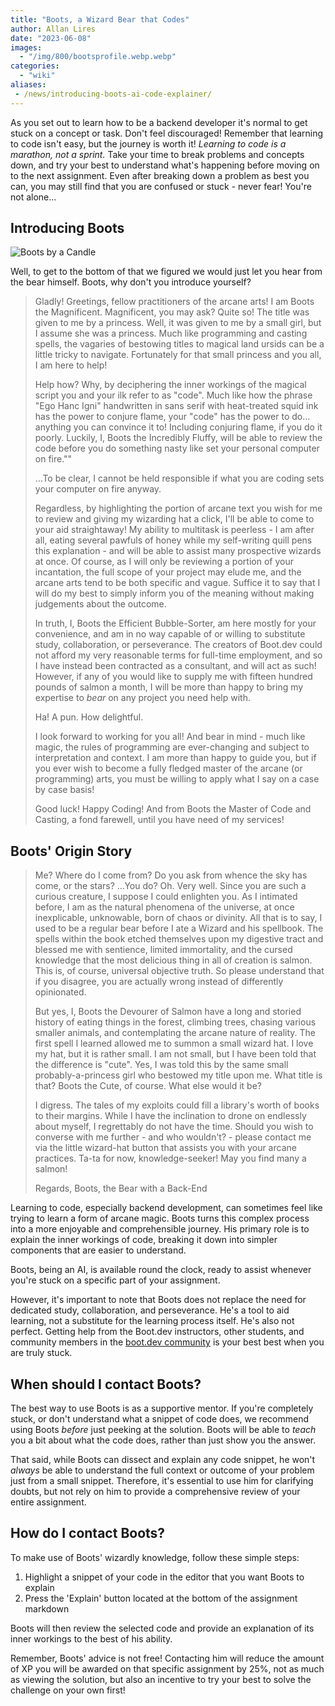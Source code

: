 ```yaml
---
title: "Boots, a Wizard Bear that Codes"
author: Allan Lires
date: "2023-06-08"
images:
  - "/img/800/bootsprofile.webp.webp"
categories:
  - "wiki"
aliases:
 - /news/introducing-boots-ai-code-explainer/
---
```


As you set out to learn how to be a backend developer it's normal to get stuck on a concept or task. Don't feel discouraged! Remember that learning to code isn't easy, but the journey is worth it! *Learning to code is a marathon, not a sprint.* Take your time to break problems and concepts down, and try your best to understand what's happening before moving on to the next assignment. Even after breaking down a problem as best you can, you may still find that you are confused or stuck - never fear! You're not alone...

## Introducing Boots

![Boots by a Candle](/img/800/bootsthinking.png.webp)

Well, to get to the bottom of that we figured we would just let you hear from the bear himself. Boots, why don't you introduce yourself?

> Gladly! Greetings, fellow practitioners of the arcane arts! I am Boots the Magnificent. Magnificent, you may ask? Quite so! The title was given to me by a princess. Well, it was given to me by a small girl, but I assume she was a princess. Much like programming and casting spells, the vagaries of bestowing titles to magical land ursids can be a little tricky to navigate. Fortunately for that small princess and you all, I am here to help!
>
> Help how? Why, by deciphering the inner workings of the magical script you and your ilk refer to as "code". Much like how the phrase "Ego Hanc Igni" handwritten in sans serif with heat-treated squid ink has the power to conjure flame, your "code" has the power to do… anything you can convince it to! Including conjuring flame, if you do it poorly. Luckily, I, Boots the Incredibly Fluffy, will be able to review the code before you do something nasty like set your personal computer on fire.""
>
> …To be clear, I cannot be held responsible if what you are coding sets your computer on fire anyway.
>
> Regardless, by highlighting the portion of arcane text you wish for me to review and giving my wizarding hat a click, I'll be able to come to your aid straightaway! My ability to multitask is peerless - I am after all, eating several pawfuls of honey while my self-writing quill pens this explanation - and will be able to assist many prospective wizards at once. Of course, as I will only be reviewing a portion of your incantation, the full scope of your project may elude me, and the arcane arts tend to be both specific and vague. Suffice it to say that I will do my best to simply inform you of the meaning without making judgements about the outcome.
>
> In truth, I, Boots the Efficient Bubble-Sorter, am here mostly for your convenience, and am in no way capable of or willing to substitute study, collaboration, or perseverance. The creators of Boot.dev could not afford my very reasonable terms for full-time employment, and so I have instead been contracted as a consultant, and will act as such! However, if any of you would like to supply me with fifteen hundred pounds of salmon a month, I will be more than happy to bring my expertise to *bear* on any project you need help with.
>
> Ha! A pun. How delightful.
>
> I look forward to working for you all! And bear in mind - much like magic, the rules of programming are ever-changing and subject to interpretation and context. I am more than happy to guide you, but if you ever wish to become a fully fledged master of the arcane (or programming) arts, you must be willing to apply what I say on a case by case basis!
>
> Good luck! Happy Coding! And from Boots the Master of Code and Casting, a fond farewell, until you have need of my services!

## Boots' Origin Story

> Me? Where do I come from? Do you ask from whence the sky has come, or the stars? …You do? Oh. Very well. Since you are such a curious creature, I suppose I could enlighten you. As I intimated before, I am as the natural phenomena of the universe, at once inexplicable, unknowable, born of chaos or divinity. All that is to say, I used to be a regular bear before I ate a Wizard and his spellbook. The spells within the book etched themselves upon my digestive tract and blessed me with sentience, limited immortality, and the cursed knowledge that the most delicious thing in all of creation is salmon. This is, of course, universal objective truth. So please understand that if you disagree, you are actually wrong instead of differently opinionated.
>
> But yes, I, Boots the Devourer of Salmon have a long and storied history of eating things in the forest, climbing trees, chasing various smaller animals, and contemplating the arcane nature of reality. The first spell I learned allowed me to summon a small wizard hat. I love my hat, but it is rather small. I am not small, but I have been told that the difference is "cute". Yes, I was told this by the same small probably-a-princess girl who bestowed my title upon me. What title is that? Boots the Cute, of course. What else would it be?
>
> I digress. The tales of my exploits could fill a library's worth of books to their margins. While I have the inclination to drone on endlessly about myself, I regrettably do not have the time. Should you wish to converse with me further - and who wouldn't? - please contact me via the little wizard-hat button that assists you with your arcane practices. Ta-ta for now, knowledge-seeker! May you find many a salmon!
>
> Regards, Boots, the Bear with a Back-End

Learning to code, especially backend development, can sometimes feel like trying to learn a form of arcane magic. Boots turns this complex process into a more enjoyable and comprehensible journey. His primary role is to explain the inner workings of code, breaking it down into simpler components that are easier to understand.

Boots, being an AI, is available round the clock, ready to assist whenever you're stuck on a specific part of your assignment.

However, it's important to note that Boots does not replace the need for dedicated study, collaboration, and perseverance. He's a tool to aid learning, not a substitute for the learning process itself. He's also not perfect. Getting help from the Boot.dev instructors, other students, and community members in the [boot.dev community](https://boot.dev/community) is your best best when you are truly stuck.

## When should I contact Boots?

The best way to use Boots is as a supportive mentor. If you're completely stuck, or don't understand what a snippet of code does, we recommend using Boots *before* just peeking at the solution. Boots will be able to *teach* you a bit about what the code does, rather than just show you the answer.

That said, while Boots can dissect and explain any code snippet, he won't *always* be able to understand the full context or outcome of your problem just from a small snippet. Therefore, it's essential to use him for clarifying doubts, but not rely on him to provide a comprehensive review of your entire assignment.

## How do I contact Boots?

To make use of Boots' wizardly knowledge, follow these simple steps:

1. Highlight a snippet of your code in the editor that you want Boots to explain
2. Press the 'Explain' button located at the bottom of the assignment markdown

Boots will then review the selected code and provide an explanation of its inner workings to the best of his ability. 

Remember, Boots' advice is not free! Contacting him will reduce the amount of XP you will be awarded on that specific assignment by 25%, not as much as viewing the solution, but also an incentive to try your best to solve the challenge on your own first!
